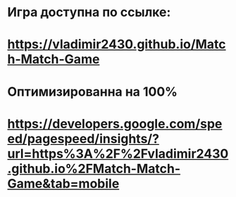 # Игра доступна по ссылке:
# https://vladimir2430.github.io/Match-Match-Game
# Оптимизированна на 100%
# https://developers.google.com/speed/pagespeed/insights/?url=https%3A%2F%2Fvladimir2430.github.io%2FMatch-Match-Game&tab=mobile
